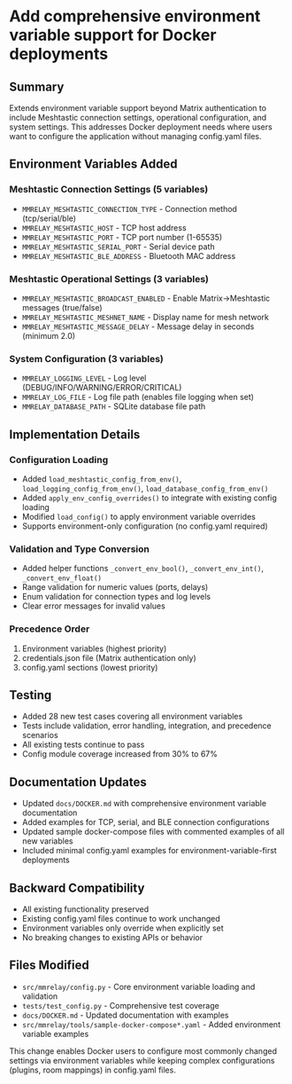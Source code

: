# Add comprehensive environment variable support for Docker deployments

## Summary
Extends environment variable support beyond Matrix authentication to include Meshtastic connection settings, operational configuration, and system settings. This addresses Docker deployment needs where users want to configure the application without managing config.yaml files.

## Environment Variables Added

### Meshtastic Connection Settings (5 variables)
- `MMRELAY_MESHTASTIC_CONNECTION_TYPE` - Connection method (tcp/serial/ble)
- `MMRELAY_MESHTASTIC_HOST` - TCP host address
- `MMRELAY_MESHTASTIC_PORT` - TCP port number (1-65535)
- `MMRELAY_MESHTASTIC_SERIAL_PORT` - Serial device path
- `MMRELAY_MESHTASTIC_BLE_ADDRESS` - Bluetooth MAC address

### Meshtastic Operational Settings (3 variables)
- `MMRELAY_MESHTASTIC_BROADCAST_ENABLED` - Enable Matrix→Meshtastic messages (true/false)
- `MMRELAY_MESHTASTIC_MESHNET_NAME` - Display name for mesh network
- `MMRELAY_MESHTASTIC_MESSAGE_DELAY` - Message delay in seconds (minimum 2.0)

### System Configuration (3 variables)
- `MMRELAY_LOGGING_LEVEL` - Log level (DEBUG/INFO/WARNING/ERROR/CRITICAL)
- `MMRELAY_LOG_FILE` - Log file path (enables file logging when set)
- `MMRELAY_DATABASE_PATH` - SQLite database file path

## Implementation Details

### Configuration Loading
- Added `load_meshtastic_config_from_env()`, `load_logging_config_from_env()`, `load_database_config_from_env()`
- Added `apply_env_config_overrides()` to integrate with existing config loading
- Modified `load_config()` to apply environment variable overrides
- Supports environment-only configuration (no config.yaml required)

### Validation and Type Conversion
- Added helper functions `_convert_env_bool()`, `_convert_env_int()`, `_convert_env_float()`
- Range validation for numeric values (ports, delays)
- Enum validation for connection types and log levels
- Clear error messages for invalid values

### Precedence Order
1. Environment variables (highest priority)
2. credentials.json file (Matrix authentication only)
3. config.yaml sections (lowest priority)

## Testing
- Added 28 new test cases covering all environment variables
- Tests include validation, error handling, integration, and precedence scenarios
- All existing tests continue to pass
- Config module coverage increased from 30% to 67%

## Documentation Updates
- Updated `docs/DOCKER.md` with comprehensive environment variable documentation
- Added examples for TCP, serial, and BLE connection configurations
- Updated sample docker-compose files with commented examples of all new variables
- Included minimal config.yaml examples for environment-variable-first deployments

## Backward Compatibility
- All existing functionality preserved
- Existing config.yaml files continue to work unchanged
- Environment variables only override when explicitly set
- No breaking changes to existing APIs or behavior

## Files Modified
- `src/mmrelay/config.py` - Core environment variable loading and validation
- `tests/test_config.py` - Comprehensive test coverage
- `docs/DOCKER.md` - Updated documentation with examples
- `src/mmrelay/tools/sample-docker-compose*.yaml` - Added environment variable examples

This change enables Docker users to configure most commonly changed settings via environment variables while keeping complex configurations (plugins, room mappings) in config.yaml files.
